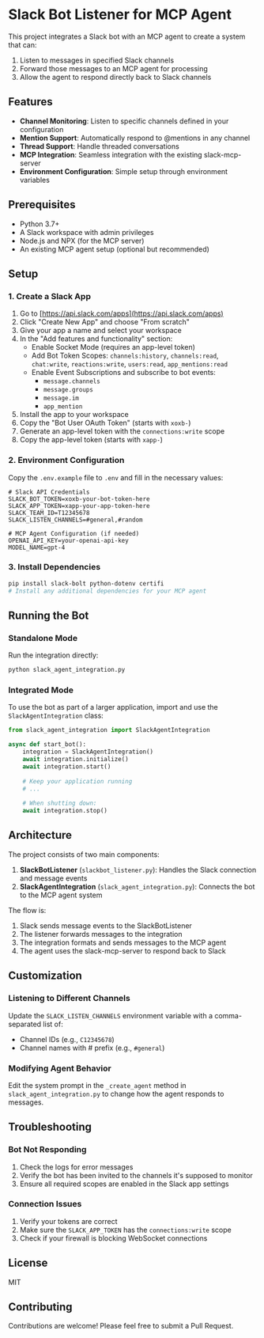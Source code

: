 # Slack Bot Listener for MCP Agent

This project integrates a Slack bot with an MCP agent to create a system that can:
1. Listen to messages in specified Slack channels
2. Forward those messages to an MCP agent for processing
3. Allow the agent to respond directly back to Slack channels

## Features

- **Channel Monitoring**: Listen to specific channels defined in your configuration
- **Mention Support**: Automatically respond to @mentions in any channel
- **Thread Support**: Handle threaded conversations
- **MCP Integration**: Seamless integration with the existing slack-mcp-server
- **Environment Configuration**: Simple setup through environment variables

## Prerequisites

- Python 3.7+
- A Slack workspace with admin privileges
- Node.js and NPX (for the MCP server)
- An existing MCP agent setup (optional but recommended)

## Setup

### 1. Create a Slack App

1. Go to [https://api.slack.com/apps](https://api.slack.com/apps)
2. Click "Create New App" and choose "From scratch"
3. Give your app a name and select your workspace
4. In the "Add features and functionality" section:
   - Enable Socket Mode (requires an app-level token)
   - Add Bot Token Scopes: `channels:history`, `channels:read`, `chat:write`, `reactions:write`, `users:read`, `app_mentions:read`
   - Enable Event Subscriptions and subscribe to bot events:
     - `message.channels`
     - `message.groups`
     - `message.im`
     - `app_mention`
5. Install the app to your workspace
6. Copy the "Bot User OAuth Token" (starts with `xoxb-`)
7. Generate an app-level token with the `connections:write` scope
8. Copy the app-level token (starts with `xapp-`)

### 2. Environment Configuration

Copy the `.env.example` file to `.env` and fill in the necessary values:

```
# Slack API Credentials
SLACK_BOT_TOKEN=xoxb-your-bot-token-here
SLACK_APP_TOKEN=xapp-your-app-token-here
SLACK_TEAM_ID=T12345678
SLACK_LISTEN_CHANNELS=#general,#random

# MCP Agent Configuration (if needed)
OPENAI_API_KEY=your-openai-api-key
MODEL_NAME=gpt-4
```

### 3. Install Dependencies

```bash
pip install slack-bolt python-dotenv certifi
# Install any additional dependencies for your MCP agent
```

## Running the Bot

### Standalone Mode

Run the integration directly:

```bash
python slack_agent_integration.py
```

### Integrated Mode

To use the bot as part of a larger application, import and use the `SlackAgentIntegration` class:

```python
from slack_agent_integration import SlackAgentIntegration

async def start_bot():
    integration = SlackAgentIntegration()
    await integration.initialize()
    await integration.start()
    
    # Keep your application running
    # ...
    
    # When shutting down:
    await integration.stop()
```

## Architecture

The project consists of two main components:

1. **SlackBotListener** (`slackbot_listener.py`): Handles the Slack connection and message events
2. **SlackAgentIntegration** (`slack_agent_integration.py`): Connects the bot to the MCP agent system

The flow is:
1. Slack sends message events to the SlackBotListener
2. The listener forwards messages to the integration
3. The integration formats and sends messages to the MCP agent
4. The agent uses the slack-mcp-server to respond back to Slack

## Customization

### Listening to Different Channels

Update the `SLACK_LISTEN_CHANNELS` environment variable with a comma-separated list of:
- Channel IDs (e.g., `C12345678`)
- Channel names with # prefix (e.g., `#general`)

### Modifying Agent Behavior

Edit the system prompt in the `_create_agent` method in `slack_agent_integration.py` to change how the agent responds to messages.

## Troubleshooting
### Bot Not Responding

1. Check the logs for error messages
2. Verify the bot has been invited to the channels it's supposed to monitor
3. Ensure all required scopes are enabled in the Slack app settings

### Connection Issues

1. Verify your tokens are correct
2. Make sure the `SLACK_APP_TOKEN` has the `connections:write` scope
3. Check if your firewall is blocking WebSocket connections

## License

MIT

## Contributing

Contributions are welcome! Please feel free to submit a Pull Request.